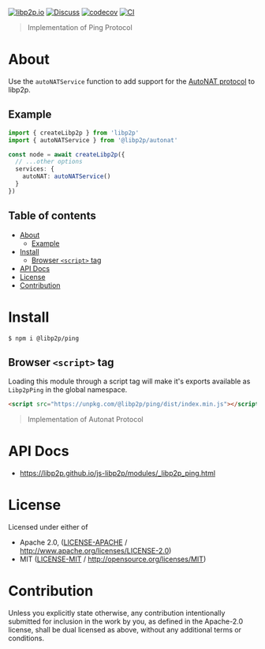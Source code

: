 [![libp2p.io](https://img.shields.io/badge/project-libp2p-yellow.svg?style=flat-square)](http://libp2p.io/)
[![Discuss](https://img.shields.io/discourse/https/discuss.libp2p.io/posts.svg?style=flat-square)](https://discuss.libp2p.io)
[![codecov](https://img.shields.io/codecov/c/github/libp2p/js-libp2p.svg?style=flat-square)](https://codecov.io/gh/libp2p/js-libp2p)
[![CI](https://img.shields.io/github/actions/workflow/status/libp2p/js-libp2p/main.yml?branch=master\&style=flat-square)](https://github.com/libp2p/js-libp2p/actions/workflows/main.yml?query=branch%3Amaster)

> Implementation of Ping Protocol

# About

Use the `autoNATService` function to add support for the [AutoNAT protocol](https://docs.libp2p.io/concepts/nat/autonat/)
to libp2p.

## Example

```typescript
import { createLibp2p } from 'libp2p'
import { autoNATService } from '@libp2p/autonat'

const node = await createLibp2p({
  // ...other options
  services: {
    autoNAT: autoNATService()
  }
})
```

## Table of contents <!-- omit in toc -->

- [About](#about)
  - [Example](#example)
- [Install](#install)
  - [Browser `<script>` tag](#browser-script-tag)
- [API Docs](#api-docs)
- [License](#license)
- [Contribution](#contribution)

# Install

```console
$ npm i @libp2p/ping
```

## Browser `<script>` tag

Loading this module through a script tag will make it's exports available as `Libp2pPing` in the global namespace.

```html
<script src="https://unpkg.com/@libp2p/ping/dist/index.min.js"></script>
```

> Implementation of Autonat Protocol

# API Docs

- <https://libp2p.github.io/js-libp2p/modules/_libp2p_ping.html>

# License

Licensed under either of

- Apache 2.0, ([LICENSE-APACHE](LICENSE-APACHE) / <http://www.apache.org/licenses/LICENSE-2.0>)
- MIT ([LICENSE-MIT](LICENSE-MIT) / <http://opensource.org/licenses/MIT>)

# Contribution

Unless you explicitly state otherwise, any contribution intentionally submitted for inclusion in the work by you, as defined in the Apache-2.0 license, shall be dual licensed as above, without any additional terms or conditions.
